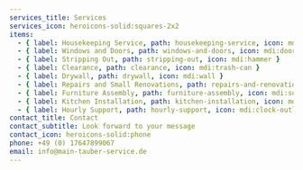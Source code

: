 ```yaml
---
services_title: Services
services_icon: heroicons-solid:squares-2x2
items:
  - { label: Housekeeping Service, path: housekeeping-service, icon: mdi:hammer-wrench }
  - { label: Windows and Doors, path: windows-and-doors, icon: mdi:door }
  - { label: Stripping Out, path: stripping-out, icon: mdi:hammer }
  - { label: Clearance, path: clearance, icon: mdi:trash-can }
  - { label: Drywall, path: drywall, icon: mdi:wall }
  - { label: Repairs and Small Renovations, path: repairs-and-renovation, icon: mdi:toolbox }
  - { label: Furniture Assembly, path: furniture-assembly, icon: mdi:sofa }
  - { label: Kitchen Installation, path: kitchen-installation, icon: mdi:stove }
  - { label: Hourly Support, path: hourly-support, icon: mdi:clock-outline }
contact_title: Contact
contact_subtitle: Look forward to your message
contact_icon: heroicons-solid:phone
phone: +49 (0) 17647899067
email: info@main-tauber-service.de
---
```

